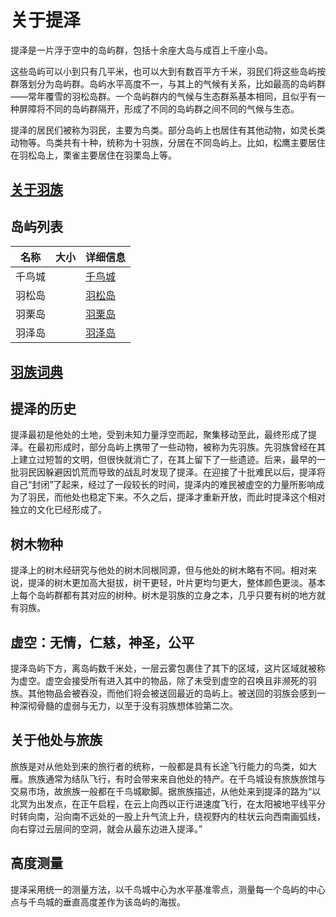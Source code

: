 # 关于提泽

提泽是一片浮于空中的岛屿群，包括十余座大岛与成百上千座小岛。

这些岛屿可以小到只有几平米，也可以大到有数百平方千米，羽民们将这些岛屿按群落划分为岛屿群。岛屿水平高度不一，与其上的气候有关系，比如最高的岛屿群——常年覆雪的羽松岛群。一个岛屿群内的气候与生态群系基本相同，且似乎有一种屏障将不同的岛屿群隔开，形成了不同的岛屿群之间不同的气候与生态。

提泽的居民们被称为羽民，主要为鸟类。部分岛屿上也居住有其他动物，如灵长类动物等。鸟类共有十种，统称为十羽族，分居在不同岛屿上。比如，松鹰主要居住在羽松岛上，栗雀主要居住在羽栗岛上等。

## [关于羽族](./featherRace.md)
## 岛屿列表

|名称|大小|详细信息|
|--|--|--|
|千鸟城| |[千鸟城](./islands/birdsCity.md)|
|羽松岛| |[羽松岛](./islands/featherpineIsland.md)|
|羽栗岛| |[羽栗岛](./islands/featherchestnutIsland.md)|
|羽泽岛| |[羽泽岛](./islands/swampIsland.md)|

## [羽族词典](./dictionary.md)
## 提泽的历史
提泽最初是他处的土地，受到未知力量浮空而起，聚集移动至此，最终形成了提泽。在最初形成时，部分岛屿上携带了一些动物，被称为先羽族。先羽族曾经在其上建立过短暂的文明，但很快就消亡了，在其上留下了一些遗迹。后来，最早的一批羽民因躲避因饥荒而导致的战乱时发现了提泽。在迎接了十批难民以后，提泽将自己“封闭”了起来，经过了一段较长的时间，提泽内的难民被虚空的力量所影响成为了羽民，而他处也稳定下来。不久之后，提泽才重新开放，而此时提泽这个相对独立的文化已经形成了。
## 树木物种
提泽上的树木经研究与他处的树木同根同源，但与他处的树木略有不同。相对来说，提泽的树木更加高大挺拔，树干更轻，叶片更均匀更大，整体颜色更淡。基本上每个岛屿群都有其对应的树种。树木是羽族的立身之本，几乎只要有树的地方就有羽族。
## 虚空：无情，仁慈，神圣，公平
提泽岛屿下方，离岛屿数千米处，一层云雾包裹住了其下的区域，这片区域就被称为虚空。虚空会接受所有进入其中的物品，除了未受到虚空的召唤且非濒死的羽族。其他物品会被吞没，而他们将会被送回最近的岛屿上。被送回的羽族会感到一种深彻骨髓的虚弱与无力，以至于没有羽族想体验第二次。
## 关于他处与旅族
旅族是对从他处到来的旅行者的统称，一般都是具有长途飞行能力的鸟类，如大雁。旅族通常为结队飞行，有时会带来来自他处的特产。在千鸟城设有旅族旅馆与交易市场，故旅族一般都在千鸟城歇脚。据旅族描述，从他处来到提泽的路为“以北冥为出发点，在正午启程，在云上向西以正行进速度飞行，在太阳被地平线平分时转向南，沿向南不远处的一股上升气流上升，绕视野内的柱状云向西南画弧线，向右穿过云层间的空洞，就会从最东边进入提泽。”
## 高度测量
提泽采用统一的测量方法，以千鸟城中心为水平基准零点，测量每一个岛屿的中心点与千鸟城的垂直高度差作为该岛屿的海拔。